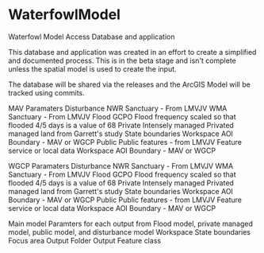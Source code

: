 # WaterfowlModel
Waterfowl Model Access Database and application

This database and application was created in an effort to create a simplified and documented process.
This is in the beta stage and isn't complete unless the spatial model is used to create the input.

The database will be shared via the releases and the ArcGIS Model will be tracked using commits.


MAV Paramaters
  Disturbance
    NWR Sanctuary - From LMVJV
    WMA Sanctuary - From LMVJV
  Flood
    GCPO Flood frequency scaled so that flooded 4/5 days is a value of 68
  Private Intensely managed
    Privated managed land from Garrett's study
    State boundaries
    Workspace
    AOI Boundary - MAV or WGCP
  Public
    Public features - from LMVJV Feature service or local data
    Workspace
    AOI Boundary - MAV or WGCP

WGCP Paramaters
  Disturbance
    NWR Sanctuary - From LMVJV
    WMA Sanctuary - From LMVJV
  Flood
    GCPO Flood frequency scaled so that flooded 4/5 days is a value of 68
  Private Intensely managed
    Privated managed land from Garrett's study
    State boundaries
    Workspace
    AOI Boundary - MAV or WGCP
  Public
    Public features - from LMVJV Feature service or local data
    Workspace
    AOI Boundary - MAV or WGCP
    
Main model
  Paramters for each output from Flood model, private managed model, public model, and disturbance model
  Workspace
  State boundaries
  Focus area
  Output Folder
  Output Feature class
